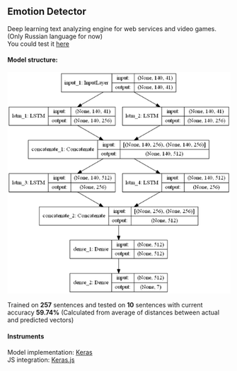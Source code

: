## Emotion Detector
Deep learning text analyzing engine for web services and video games.  
(Only Russian language for now)  
You could test it [here](https://guestooo.github.io/Emotion-Detector-/run_model.html)
  
  
#### Model structure:
![model structure](model.png )
  
  
Trained on **257** sentences and tested on **10** sentences with current accuracy **59.74%** (Calculated from average of distances between actual and predicted vectors)

#### Instruments
Model implementation: [Keras](https://github.com/fchollet/keras)  
JS integration: [Keras.js](https://github.com/transcranial/keras-js)

